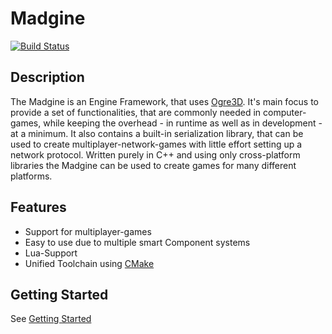 # Madgine

[![Build Status](http://37.221.194.184:8080/buildStatus/icon?job=Madgine%20Pipeline/master&style=plastic)](http://37.221.194.184:8080/job/Madgine%20Pipeline)

## Description

The Madgine is an Engine Framework, that uses [Ogre3D][]. It's main focus to provide a set of functionalities, that are commonly needed in computer-games, while keeping the overhead - in runtime as well as in development - at a minimum. It also contains a built-in serialization library, that can be used to create multiplayer-network-games with little effort setting up a network protocol. Written purely in C++ and using only cross-platform libraries the Madgine can be used to create games for many different platforms.

## Features

* Support for multiplayer-games
* Easy to use due to multiple smart Component systems
* Lua-Support
* Unified Toolchain using [CMake][]

## Getting Started

See [Getting Started](doc/gettingStarted.md)

[Ogre3D]: http://www.ogre3d.org/
[CMake]: .
